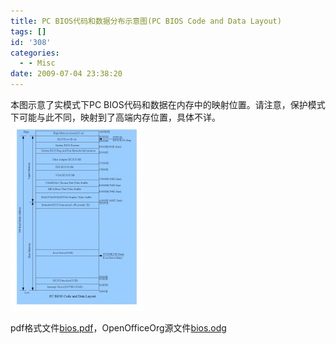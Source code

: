 ```yaml
---
title: PC BIOS代码和数据分布示意图(PC BIOS Code and Data Layout)
tags: []
id: '308'
categories:
  - - Misc
date: 2009-07-04 23:38:20
---
```


本图示意了实模式下PC BIOS代码和数据在内存中的映射位置。请注意，保护模式下可能与此不同，映射到了高端内存位置，具体不详。
[![bios](/images/2009/07/bios-212x300.jpg "bios")](/images/2009/07/bios.jpg)

pdf格式文件[bios.pdf](/downloads/bios.pdf)，OpenOfficeOrg源文件[bios.odg](/downloads/bios.odg)